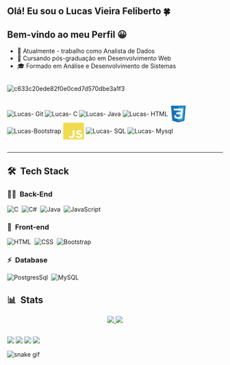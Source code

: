 ## Olá! Eu sou o Lucas Vieira Feliberto 🍀
## Bem-vindo ao meu Perfil 😀

- 🔭 Atualmente - trabalho como Analista de Dados
- 🌱 Cursando pós-graduação em Desenvolvimento Web
- 🎓 Formado  em Análise e Desenvolvimento de Sistemas

##
![c633c20ede82f0e0ced7d570dbe3a1f3]( https://user-images.githubusercontent.com/70382532/138322189-2db8df52-9dcb-40a0-88a8-c365466bd33d.gif)


<div style="display: inline_block"><br>
  <img align="center" alt="Lucas- Git" height="50" width="60"src="https://cdn.jsdelivr.net/gh/devicons/devicon/icons/git/git-plain-wordmark.svg" />
  <img align="center" alt="Lucas- C" height="40" width="50"src="https://cdn.jsdelivr.net/gh/devicons/devicon/icons/c/c-original.svg" />
  <img align="center" alt="Lucas- Java" height="40" width="50"src="https://cdn.jsdelivr.net/gh/devicons/devicon/icons/java/java-original-wordmark.svg" />         
  <img align="center" alt="Lucas- HTML" height="40" width="50"src="https://cdn.jsdelivr.net/gh/devicons/devicon/icons/html5/html5-original.svg" /> 
  <img align="center" alt="Lucas-CSS" height="40" width="40" src="https://raw.githubusercontent.com/devicons/devicon/master/icons/css3/css3-original.svg">
  <img align="center" alt="Lucas-Bootstrap" height="40" width="50" src="https://cdn.jsdelivr.net/gh/devicons/devicon/icons/bootstrap/bootstrap-original-wordmark.svg" />
  <img align="center" alt="Lucas-Js" height="40" width="50" src="https://raw.githubusercontent.com/devicons/devicon/master/icons/javascript/javascript-plain.svg">
  <img align="center" alt="Lucas- SQL" height="50" width="60"src="https://cdn.jsdelivr.net/gh/devicons/devicon/icons/postgresql/postgresql-original-wordmark.svg" />
  <img align="center" alt="Lucas- Mysql" height="50" width="60"src="https://cdn.jsdelivr.net/gh/devicons/devicon/icons/mysql/mysql-original-wordmark.svg" />
          
</div>

##

***
## 🛠 &nbsp;Tech Stack

### 👩‍💻 &nbsp;Back-End
![C](https://img.shields.io/badge/C-00599C?style=for-the-badge&logo=c&logoColor=white)&nbsp;
![C#](https://img.shields.io/badge/C%23-239120?style=for-the-badge&logo=c-sharp&logoColor=white)&nbsp;
![Java](https://img.shields.io/badge/Java-ED8B00?style=for-the-badge&logo=java&logoColor=white)&nbsp;
![JavaScript](https://img.shields.io/badge/-JavaScript-05122A?style=flat&logo=javascript)&nbsp;

### 🎨 &nbsp;Front-end
![HTML](https://img.shields.io/badge/-HTML-05122A?style=flat&logo=HTML5)&nbsp;
![CSS](https://img.shields.io/badge/-CSS-05122A?style=flat&logo=CSS3&logoColor=1572B6)&nbsp;
![Bootstrap](https://img.shields.io/badge/Bootstrap-563D7C?style=for-the-badge&logo=bootstrap&logoColor=white)&nbsp;

### ⚡ &nbsp;Database 
![PostgresSql](https://img.shields.io/badge/PostgreSQL-316192?style=for-the-badge&logo=postgresql&logoColor=white)&nbsp;
![MySQL](https://img.shields.io/badge/-MySQL-05122A?style=flat&logo=mysql)&nbsp;

## 📊 &nbsp;Stats

</div>
<div align="center">
  <a href="https://github.com/lucasvieirafelisberto">
  <img height="180em" src="https://github-readme-stats.vercel.app/api?username=lucasvieirafelisberto&show_icons=true&theme=dracula&include_all_commits=true&count_private=true"/>
  <img height="180em" src="https://github-readme-stats.vercel.app/api/top-langs/?username=lucasvieirafelisberto&layout=compact&langs_count=7&theme=dracula"/>
</div>

##
  <div>   
  <a href="lucasvieira.trabalhos@gmail.com" target="_blank"><img src="https://img.shields.io/badge/Gmail-D14836?style=for-the-badge&logo=gmail&logoColor=white"></a>
<a href="https://www.linkedin.com/in/lucas-vieira-felisberto-16babb1a0/" target="_blank"><img src="https://img.shields.io/badge/-LinkedIn-%230077B5?style=for-the-badge&logo=linkedin&logoColor=white" target="_blank"></a> 
<a href="https://www.facebook.com/profile.php?id=100004357899713" target="_blank"><img src="https://img.shields.io/badge/Facebook-1877F2?style=for-the-badge&logo=facebook&logoColor=white"_blank"></a>
<a href="https://www.instagram.com/lucas_fvieira/" target="_blank"><img src="https://img.shields.io/badge/-Instagram-%23E4405F?style=for-thebadge&logo=instagram&logoColor=white" target="_blank"></a>
      
  ![snake gif](https://github.com/lucasvieirafelisberto/lucasvieirafelisberto/blob/output/github-contribution-grid-snake.svg)
